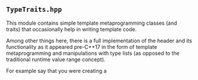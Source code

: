 `TypeTraits.hpp`
----------------

This module contains simple template metaprogramming classes (and traits) that
occasionally help in writing template code.

Among other things here, there is a full implementation of the <algorithm>
header and its functionality as it appeared pre-C++17 in the form of template
metaprogramming and manipulations with type lists (as opposed to the
traditional runtime value range concept).

For example say that you were creating a
